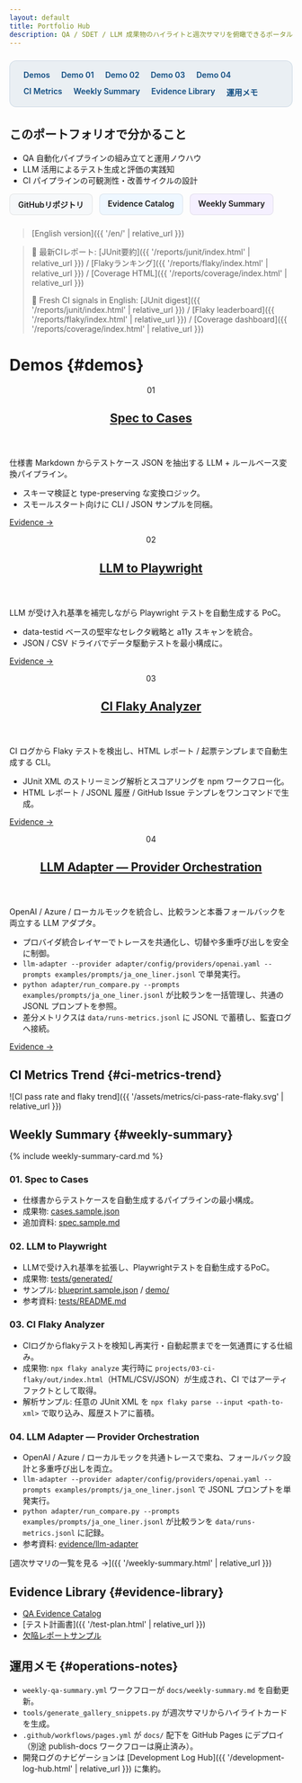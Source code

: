 ```yaml
---
layout: default
title: Portfolio Hub
description: QA / SDET / LLM 成果物のハイライトと週次サマリを俯瞰できるポータル
---
```


<style>
  html { scroll-behavior: smooth; }

  .page-nav {
    display: flex;
    flex-wrap: wrap;
    gap: 0.75rem 1.25rem;
    margin: 1.5rem 0 2rem;
    padding: 1rem 1.5rem;
    background: rgba(15, 76, 129, 0.08);
    border: 1px solid rgba(15, 76, 129, 0.12);
    border-radius: 0.75rem;
  }
  .page-nav ul { display: contents; }
  .page-nav li { list-style: none; }
  .page-nav a {
    font-weight: 600;
    color: #0f4c81;
    text-decoration: none;
  }
  .page-nav a:focus,
  .page-nav a:hover { text-decoration: underline; }

  .button-group {
    display: flex;
    flex-wrap: wrap;
    gap: 0.75rem;
    margin: 0 0 1.5rem;
  }
  .button-group .button {
    display: inline-block;
    padding: 0.5rem 0.9rem;
    border-radius: 0.5rem;
    border: 1px solid rgba(0,0,0,0.08);
    text-decoration: none;
    font-weight: 600;
  }
  .button--github    { background: #f6f8fa; }
  .button--evidence  { background: #eef7ff; }
  .button--weekly    { background: #f5f0ff; }

  @media (prefers-color-scheme: dark) {
    .page-nav {
      background: rgba(124, 196, 255, 0.12);
      border-color: rgba(124, 196, 255, 0.32);
    }
    .page-nav a { color: #7cc4ff; }
    .button-group .button { border-color: rgba(255,255,255,0.15); }
    .button--github   { background: rgba(255,255,255,0.06); }
    .button--evidence { background: rgba(124,196,255,0.12); }
    .button--weekly   { background: rgba(180,124,255,0.12); }
  }
</style>

<nav class="page-nav" aria-label="ページ内ナビゲーション">
  <ul>
    <li><a href="#demos">Demos</a></li>
    <li><a href="#demo-01">Demo 01</a></li>
    <li><a href="#demo-02">Demo 02</a></li>
    <li><a href="#demo-03">Demo 03</a></li>
    <li><a href="#demo-04">Demo 04</a></li>
    <li><a href="#ci-metrics-trend">CI Metrics</a></li>
    <li><a href="#weekly-summary">Weekly Summary</a></li>
    <li><a href="#evidence-library">Evidence Library</a></li>
    <li><a href="#operations-notes">運用メモ</a></li>
  </ul>
</nav>

## このポートフォリオで分かること

- QA 自動化パイプラインの組み立てと運用ノウハウ
- LLM 活用によるテスト生成と評価の実践知
- CI パイプラインの可観測性・改善サイクルの設計

<div class="button-group">
  <a class="button button--github" href="https://github.com/Ryosuke4219/portfolio">GitHubリポジトリ</a>
  <a class="button button--evidence" href="{{ '/evidence/README.html' | relative_url }}">Evidence Catalog</a>
  <a class="button button--weekly" href="{{ '/weekly-summary.html' | relative_url }}">Weekly Summary</a>
</div>

> [English version]({{ '/en/' | relative_url }})

> 🔎 最新CIレポート: [JUnit要約]({{ '/reports/junit/index.html' | relative_url }}) / [Flakyランキング]({{ '/reports/flaky/index.html' | relative_url }}) / [Coverage HTML]({{ '/reports/coverage/index.html' | relative_url }})
>
> 🚀 Fresh CI signals in English: [JUnit digest]({{ '/reports/junit/index.html' | relative_url }}) / [Flaky leaderboard]({{ '/reports/flaky/index.html' | relative_url }}) / [Coverage dashboard]({{ '/reports/coverage/index.html' | relative_url }})

# Demos {#demos}

<div class="demo-grid">
  <article class="demo-card" id="demo-01">
    <header>
      <p class="demo-card__id">01</p>
      <h2><a href="{{ '/evidence/spec2cases.html' | relative_url }}">Spec to Cases</a></h2>
    </header>
    <p>仕様書 Markdown からテストケース JSON を抽出する LLM + ルールベース変換パイプライン。</p>
    <ul>
      <li>スキーマ検証と type-preserving な変換ロジック。</li>
      <li>スモールスタート向けに CLI / JSON サンプルを同梱。</li>
    </ul>
    <p><a class="demo-card__link" href="{{ '/evidence/spec2cases.html' | relative_url }}">Evidence &rarr;</a></p>
  </article>

  <article class="demo-card" id="demo-02">
    <header>
      <p class="demo-card__id">02</p>
      <h2><a href="{{ '/evidence/llm2pw.html' | relative_url }}">LLM to Playwright</a></h2>
    </header>
    <p>LLM が受け入れ基準を補完しながら Playwright テストを自動生成する PoC。</p>
    <ul>
      <li>data-testid ベースの堅牢なセレクタ戦略と a11y スキャンを統合。</li>
      <li>JSON / CSV ドライバでデータ駆動テストを最小構成に。</li>
    </ul>
    <p><a class="demo-card__link" href="{{ '/evidence/llm2pw.html' | relative_url }}">Evidence &rarr;</a></p>
  </article>

  <article class="demo-card" id="demo-03">
    <header>
      <p class="demo-card__id">03</p>
      <h2><a href="{{ '/evidence/flaky.html' | relative_url }}">CI Flaky Analyzer</a></h2>
    </header>
    <p>CI ログから Flaky テストを検出し、HTML レポート / 起票テンプレまで自動生成する CLI。</p>
    <ul>
      <li>JUnit XML のストリーミング解析とスコアリングを npm ワークフロー化。</li>
      <li>HTML レポート / JSONL 履歴 / GitHub Issue テンプレをワンコマンドで生成。</li>
    </ul>
    <p><a class="demo-card__link" href="{{ '/evidence/flaky.html' | relative_url }}">Evidence &rarr;</a></p>
  </article>

  <article class="demo-card" id="demo-04">
    <header>
      <p class="demo-card__id">04</p>
      <h2><a href="{{ '/evidence/llm-adapter.html' | relative_url }}">LLM Adapter — Provider Orchestration</a></h2>
    </header>
    <p>OpenAI / Azure / ローカルモックを統合し、比較ランと本番フォールバックを両立する LLM アダプタ。</p>
    <ul>
      <li>プロバイダ統合レイヤーでトレースを共通化し、切替や多重呼び出しを安全に制御。</li>
      <li><code>llm-adapter --provider adapter/config/providers/openai.yaml --prompts examples/prompts/ja_one_liner.jsonl</code> で単発実行。</li>
      <li><code>python adapter/run_compare.py --prompts examples/prompts/ja_one_liner.jsonl</code> が比較ランを一括管理し、共通の JSONL プロンプトを参照。</li>
      <li>差分メトリクスは <code>data/runs-metrics.jsonl</code> に JSONL で蓄積し、監査ログへ接続。</li>
    </ul>
    <p><a class="demo-card__link" href="{{ '/evidence/llm-adapter.html' | relative_url }}">Evidence &rarr;</a></p>
  </article>
</div>

## CI Metrics Trend {#ci-metrics-trend}

![CI pass rate and flaky trend]({{ '/assets/metrics/ci-pass-rate-flaky.svg' | relative_url }})

## Weekly Summary {#weekly-summary}

{% include weekly-summary-card.md %}

### 01. Spec to Cases
- 仕様書からテストケースを自動生成するパイプラインの最小構成。
- 成果物: [cases.sample.json](https://github.com/Ryosuke4219/portfolio/blob/main/docs/examples/spec2cases/cases.sample.json)
- 追加資料: [spec.sample.md](https://github.com/Ryosuke4219/portfolio/blob/main/docs/examples/spec2cases/spec.sample.md)

### 02. LLM to Playwright
- LLMで受け入れ基準を拡張し、Playwrightテストを自動生成するPoC。
- 成果物: [tests/generated/](https://github.com/Ryosuke4219/portfolio/tree/main/projects/02-blueprint-to-playwright/tests/generated)
- サンプル: [blueprint.sample.json](https://github.com/Ryosuke4219/portfolio/blob/main/docs/examples/llm2pw/blueprint.sample.json) / [demo/](https://github.com/Ryosuke4219/portfolio/tree/main/docs/examples/llm2pw/demo)
- 参考資料: [tests/README.md](https://github.com/Ryosuke4219/portfolio/blob/main/projects/02-blueprint-to-playwright/tests/README.md)

### 03. CI Flaky Analyzer
- CIログからflakyテストを検知し再実行・自動起票までを一気通貫にする仕組み。
- 成果物: `npx flaky analyze` 実行時に `projects/03-ci-flaky/out/index.html`（HTML/CSV/JSON）が生成され、CI ではアーティファクトとして取得。
- 解析サンプル: 任意の JUnit XML を `npx flaky parse --input <path-to-xml>` で取り込み、履歴ストアに蓄積。

### 04. LLM Adapter — Provider Orchestration
- OpenAI / Azure / ローカルモックを共通トレースで束ね、フォールバック設計と多重呼び出しを両立。
- `llm-adapter --provider adapter/config/providers/openai.yaml --prompts examples/prompts/ja_one_liner.jsonl` で JSONL プロンプトを単発実行。
- `python adapter/run_compare.py --prompts examples/prompts/ja_one_liner.jsonl` が比較ランを `data/runs-metrics.jsonl` に記録。
- 参考資料: [evidence/llm-adapter](https://ryosuke4219.github.io/portfolio/evidence/llm-adapter.html)

[週次サマリの一覧を見る &rarr;]({{ '/weekly-summary.html' | relative_url }})

## Evidence Library {#evidence-library}

- [QA Evidence Catalog](./evidence/README.md)
- [テスト計画書]({{ '/test-plan.html' | relative_url }})
- [欠陥レポートサンプル](./defect-report-sample.md)

## 運用メモ {#operations-notes}

- `weekly-qa-summary.yml` ワークフローが `docs/weekly-summary.md` を自動更新。
- `tools/generate_gallery_snippets.py` が週次サマリからハイライトカードを生成。
- `.github/workflows/pages.yml` が `docs/` 配下を GitHub Pages にデプロイ（別途 publish-docs ワークフローは廃止済み）。
- 開発ログのナビゲーションは [Development Log Hub]({{ '/development-log-hub.html' | relative_url }}) に集約。
